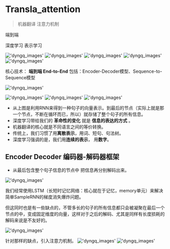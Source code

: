 # Transla_attention

> 机器翻译 注意力机制

端到端

深度学习 表示学习

!['dyngq_images'](images/dyngq_2019-10-13-20-02-22.png)
!['dyngq_images'](images/dyngq_2019-10-13-20-02-35.png)
!['dyngq_images'](images/dyngq_2019-10-13-20-02-48.png)
!['dyngq_images'](images/dyngq_2019-10-13-20-03-00.png)
!['dyngq_images'](images/dyngq_2019-10-13-20-03-10.png)

核心技术： **端到端 End-to-End** 包括：Encoder-Decoder模型、Sequence-to-Sequence模型

!['dyngq_images'](images/dyngq_2019-10-13-20-03-23.png)

!['dyngq_images'](images/dyngq_2019-10-13-20-03-52.png)
!['dyngq_images'](images/dyngq_2019-10-13-20-04-42.png)
!['dyngq_images'](images/dyngq_2019-10-13-20-04-53.png)

* 从上图是利用RNN来得到一种句子的向量表示。到最后的节点（实际上就是那一个节点，不断在循环而已，所以）就存储了整个句子的所有信息。
* 深度学习带给我们的 **革命性的变化** 就是 **信息的表达的方式** 。
* 机器翻译的核心就是不同语言之间的等价转换。
* 传统上，我们习惯了用**离散表示**，用词、短句、句法树。
* 深度学习强调的是，我们用**连续的表示**， 用**数字**。

## Encoder Decoder 编码器-解码器框架

* 从最后包含整个句子信息的节点中 把信息再分别解码出来。

!['dyngq_images'](images/dyngq_2019-10-13-20-05-04.png)

我们经常使用LSTM（长短时记忆网络：核心就在于记忆，memory单元）来解决简单SampleRNN的梯度消失爆炸问题。

但这同时也是有一些缺点的，不管多长的句子的所有信息都只会被凝聚在最后一个节点的中，变成固定维度的向量，这样对于之后的解码、尤其是同样有长度损耗的解码来说是不友好的。

!['dyngq_images'](images/dyngq_2019-10-13-20-05-17.png)

针对那样的缺点，引入注意力机制。
!['dyngq_images'](images/dyngq_2019-10-13-20-05-26.png)
!['dyngq_images'](images/dyngq_2019-10-13-20-05-47.png)
